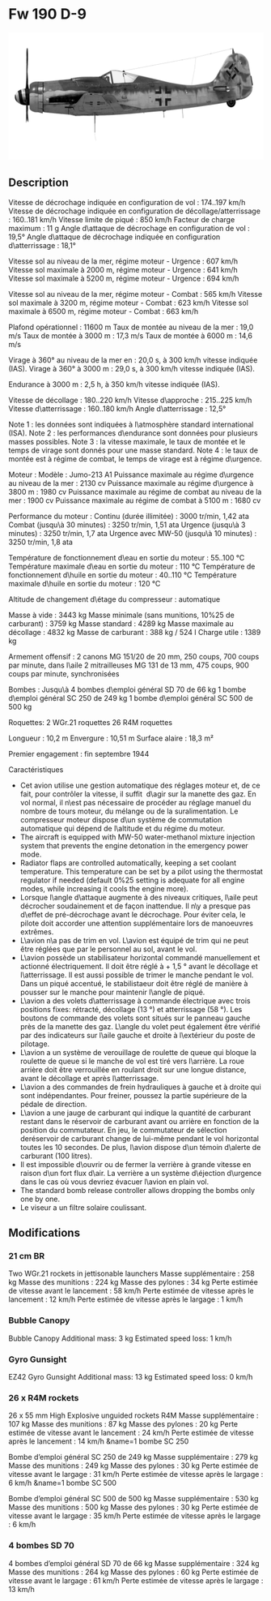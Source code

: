 # Fw 190 D-9

![fw190d9](../images/fw190d9.png)

## Description

Vitesse de décrochage indiquée en configuration de vol : 174..197 km/h
Vitesse de décrochage indiquée en configuration de décollage/atterrissage : 160..181 km/h
Vitesse limite de piqué : 850 km/h
Facteur de charge maximum : 11 g
Angle d\attaque de décrochage en configuration de vol : 19,5°
Angle d\attaque de décrochage indiquée en configuration d\atterrissage : 18,1°

Vitesse sol au niveau de la mer, régime moteur - Urgence : 607 km/h
Vitesse sol maximale à 2000 m, régime moteur - Urgence : 641 km/h
Vitesse sol maximale à 5200 m, régime moteur - Urgence : 694 km/h

Vitesse sol au niveau de la mer, régime moteur - Combat : 565 km/h
Vitesse sol maximale à 3200 m, régime moteur - Combat : 623 km/h
Vitesse sol maximale à 6500 m, régime moteur - Combat : 663 km/h

Plafond opérationnel : 11600 m
Taux de montée au niveau de la mer : 19,0 m/s
Taux de montée à 3000 m : 17,3 m/s
Taux de montée à 6000 m : 14,6 m/s

Virage à 360° au niveau de la mer en : 20,0 s, à 300 km/h vitesse indiquée (IAS).
Virage à 360° à 3000 m : 29,0 s, à 300 km/h vitesse indiquée (IAS).

Endurance à 3000 m : 2,5 h, à 350 km/h vitesse indiquée (IAS).

Vitesse de décollage : 180..220 km/h
Vitesse d\approche : 215..225 km/h
Vitesse d\atterrissage : 160..180 km/h
Angle d\atterrissage : 12,5°

Note 1 : les données sont indiquées à l\atmosphère standard international (ISA).
Note 2 : les performances d\endurance sont données pour plusieurs masses possibles.
Note 3 : la vitesse maximale, le taux de montée et le temps de virage sont donnés pour une masse standard.
Note 4 : le taux de montée est à régime de combat, le temps de virage est à régime d\urgence.

Moteur :
Modèle : Jumo-213 A1
Puissance maximale au régime d\urgence au niveau de la mer : 2130 cv
Puissance maximale au régime d\urgence à 3800 m : 1980 cv
Puissance maximale au régime de combat au niveau de la mer : 1900 cv
Puissance maximale au régime de combat à 5100 m : 1680 cv

Performance du moteur :
Continu (durée illimitée) : 3000 tr/min, 1,42 ata
Combat (jusqu\à 30 minutes) : 3250 tr/min, 1,51 ata
Urgence (jusqu\à 3 minutes) : 3250 tr/min, 1,7 ata
Urgence avec MW-50 (jusqu\à 10 minutes) : 3250 tr/min, 1,8 ata

Température de fonctionnement d\eau en sortie du moteur : 55..100 °C
Température maximale d\eau en sortie du moteur : 110 °C
Température de fonctionnement d\huile en sortie du moteur : 40..110 °C
Température maximale d\huile en sortie du moteur : 120 °C

Altitude de changement d\étage du compresseur : automatique

Masse à vide : 3443 kg
Masse minimale (sans munitions, 10%25 de carburant) : 3759 kg
Masse standard : 4289 kg
Masse maximale au décollage : 4832 kg
Masse de carburant : 388 kg / 524 l
Charge utile : 1389 kg

Armement offensif :
2 canons MG 151/20 de 20 mm, 250 coups, 700 coups par minute, dans l\aile
2 mitrailleuses MG 131 de 13 mm, 475 coups, 900 coups par minute, synchronisées

Bombes :
Jusqu\à 4 bombes d\emploi général SD 70 de 66 kg
1 bombe d\emploi général SC 250 de 249 kg
1 bombe d\emploi général SС 500 de 500 kg

Roquettes:
2 WGr.21 roquettes
26 R4M roquettes

Longueur : 10,2 m
Envergure : 10,51 m
Surface alaire : 18,3 m²

Premier engagement : fin septembre 1944

Caractéristiques
- Cet avion utilise une gestion automatique des réglages moteur et, de ce fait, pour contrôler la vitesse, il suffit  d\agir sur la manette des gaz. En vol normal, il n\est pas nécessaire de procéder au réglage manuel du nombre de tours moteur, du mélange ou de la suralimentation. Le compresseur moteur dispose d\un système de commutation automatique qui dépend de l\altitude et du régime du moteur.
- The aircraft is equipped with MW-50 water-methanol mixture injection system that prevents the engine detonation in the emergency power mode.
- Radiator flaps are controlled automatically, keeping a set coolant temperature. This temperature can be set by a pilot using the thermostat regulator if needed (default 0%25 setting is adequate for all engine modes, while increasing it cools the engine more).
- Lorsque l\angle d\attaque augmente à des niveaux critiques, l\aile peut décrocher soudainement et de façon inattendue. Il n\y a presque pas d\effet de pré-décrochage avant le décrochage. Pour éviter cela, le pilote doit accorder une attention supplémentaire lors de manoeuvres extrêmes.
- L\avion n\a pas de trim en vol. L\avion est équipé de trim qui ne peut être réglées que par le personnel au sol, avant le vol.
- L\avion possède un stabilisateur horizontal commandé manuellement et actionné électriquement. Il doit être réglé à + 1,5 ° avant le décollage et l\atterrissage. Il est aussi possible de trimer le manche pendant le vol. Dans un piqué accentué, le stabilistaeur doit être réglé de manière à pousser sur le manche pour maintenir l\angle de piqué.
- L\avion a des volets d\atterrissage à commande électrique avec trois positions fixes: rétracté, décollage (13 °) et atterrissage (58 °). Les boutons de commande des volets sont situés sur le panneau gauche près de la manette des gaz. L\angle du volet peut également être vérifié par des indicateurs sur l\aile gauche et droite à l\extérieur du poste de pilotage.
- L\avion a un système de verouillage de roulette de queue qui bloque la roulette de queue si le manche de vol est tiré vers l\arrière. La roue arrière doit être verrouillée en roulant droit sur une longue distance, avant le décollage et après l\atterrissage.
- L\avion a des commandes de frein hydrauliques à gauche et à droite qui sont indépendantes. Pour freiner, poussez la partie supérieure de la pédale de direction.
- L\avion a une jauge de carburant qui indique la quantité de carburant restant dans le réservoir de carburant avant ou arrière en fonction de la position du commutateur. En jeu, le commutateur de sélection deréservoir de carburant change de lui-même pendant le vol horizontal toutes les 10 secondes. De plus, l\avion dispose d\un témoin d\alerte de carburant (100 litres).
- Il est impossible d\ouvrir ou de fermer la verrière à grande vitesse en raison d\un fort flux d\air. La verrière a un système d\éjection d\urgence dans le cas où vous devriez évacuer l\avion en plain vol.
- The standard bomb release controller allows dropping the bombs only one by one.
- Le viseur a un filtre solaire coulissant.

## Modifications

### 21 cm BR

Two WGr.21 rockets in jettisonable launchers
Masse supplémentaire : 258 kg
Masse des munitions : 224 kg
Masse des pylones : 34 kg
Perte estimée de vitesse avant le lancement : 58 km/h
Perte estimée de vitesse après le lancement : 12 km/h
Perte estimée de vitesse après le largage : 1 km/h
### Bubble Canopy

Bubble Canopy
Additional mass: 3 kg
Estimated speed loss: 1 km/h
### Gyro Gunsight

EZ42 Gyro Gunsight
Additional mass: 13 kg
Estimated speed loss: 0 km/h
### 26 x R4M rockets

26 x 55 mm High Explosive unguided rockets R4M
Masse supplémentaire : 107 kg
Masse des munitions : 87 kg
Masse des pylones : 20 kg
Perte estimée de vitesse avant le lancement : 24 km/h
Perte estimée de vitesse après le lancement : 14 km/h﻿
&name=1 bombe SC 250

Bombe d’emploi général SC 250 de 249 kg
Masse supplémentaire : 279 kg
Masse des munitions : 249 kg
Masse des pylones : 30 kg
Perte estimée de vitesse avant le largage : 31 km/h
Perte estimée de vitesse après le largage : 6 km/h﻿
&name=1 bombe SC 500

Bombe d’emploi général SC 500 de 500 kg
Masse supplémentaire : 530 kg
Masse des munitions : 500 kg
Masse des pylones : 30 kg
Perte estimée de vitesse avant le largage : 35 km/h
Perte estimée de vitesse après le largage : 6 km/h
### 4 bombes SD 70

4 bombes d’emploi général SD 70 de 66 kg
Masse supplémentaire : 324 kg
Masse des munitions : 264 kg
Masse des pylones : 60 kg
Perte estimée de vitesse avant le largage : 61 km/h
Perte estimée de vitesse après le largage : 13 km/h